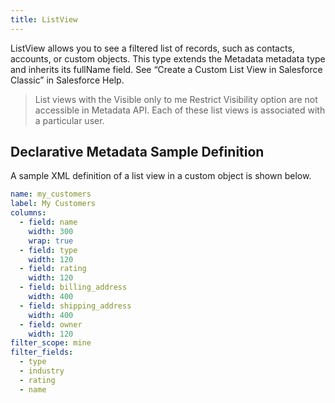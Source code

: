 ```yaml
---
title: ListView
---
```


ListView allows you to see a filtered list of records, such as contacts, accounts, or custom objects.
This type extends the Metadata metadata type and inherits its fullName field. See “Create a Custom List View in Salesforce Classic” in Salesforce Help.

> List views with the Visible only to me Restrict Visibility option are not accessible in Metadata API. Each of these list views is associated with a particular user.

## Declarative Metadata Sample Definition

A sample XML definition of a list view in a custom object is shown below.

```yml
name: my_customers
label: My Customers
columns:
  - field: name
    width: 300
    wrap: true
  - field: type
    width: 120
  - field: rating
    width: 120
  - field: billing_address
    width: 400
  - field: shipping_address
    width: 400
  - field: owner
    width: 120
filter_scope: mine
filter_fields:
  - type
  - industry
  - rating
  - name
```
